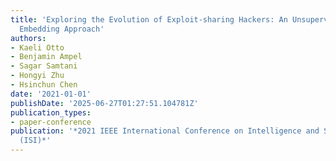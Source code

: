 ```yaml
---
title: 'Exploring the Evolution of Exploit-sharing Hackers: An Unsupervised Graph
  Embedding Approach'
authors:
- Kaeli Otto
- Benjamin Ampel
- Sagar Samtani
- Hongyi Zhu
- Hsinchun Chen
date: '2021-01-01'
publishDate: '2025-06-27T01:27:51.104781Z'
publication_types:
- paper-conference
publication: '*2021 IEEE International Conference on Intelligence and Security Informatics
  (ISI)*'
---
```

